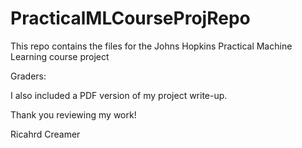 PracticalMLCourseProjRepo
=========================

This repo contains the files for the Johns Hopkins Practical Machine Learning course project

Graders:

I also included a PDF version of my project write-up.

Thank you reviewing my work!

Ricahrd Creamer
